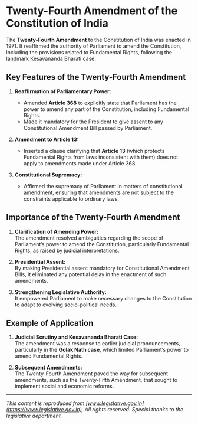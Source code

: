 # Twenty-Fourth Amendment of the Constitution of India

The **Twenty-Fourth Amendment** to the Constitution of India was enacted in 1971. It reaffirmed the authority of Parliament to amend the Constitution, including the provisions related to Fundamental Rights, following the landmark Kesavananda Bharati case.

## Key Features of the Twenty-Fourth Amendment

1. **Reaffirmation of Parliamentary Power:**  
   - Amended **Article 368** to explicitly state that Parliament has the power to amend any part of the Constitution, including Fundamental Rights.  
   - Made it mandatory for the President to give assent to any Constitutional Amendment Bill passed by Parliament.

2. **Amendment to Article 13:**  
   - Inserted a clause clarifying that **Article 13** (which protects Fundamental Rights from laws inconsistent with them) does not apply to amendments made under Article 368.

3. **Constitutional Supremacy:**  
   - Affirmed the supremacy of Parliament in matters of constitutional amendment, ensuring that amendments are not subject to the constraints applicable to ordinary laws.

## Importance of the Twenty-Fourth Amendment

1. **Clarification of Amending Power:**  
   The amendment resolved ambiguities regarding the scope of Parliament’s power to amend the Constitution, particularly Fundamental Rights, as raised by judicial interpretations.

2. **Presidential Assent:**  
   By making Presidential assent mandatory for Constitutional Amendment Bills, it eliminated any potential delay in the enactment of such amendments.

3. **Strengthening Legislative Authority:**  
   It empowered Parliament to make necessary changes to the Constitution to adapt to evolving socio-political needs.

## Example of Application

1. **Judicial Scrutiny and Kesavananda Bharati Case:**  
   The amendment was a response to earlier judicial pronouncements, particularly in the **Golak Nath case**, which limited Parliament’s power to amend Fundamental Rights.

2. **Subsequent Amendments:**  
   The Twenty-Fourth Amendment paved the way for subsequent amendments, such as the Twenty-Fifth Amendment, that sought to implement social and economic reforms.

---

*This content is reproduced from [www.legislative.gov.in](https://www.legislative.gov.in). All rights reserved. Special thanks to the legislative department.*
